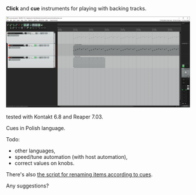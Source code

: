**Click** and **cue** instruments for playing with backing tracks.

<img src="screenshot.png">

tested with Kontakt 6.8 and Reaper 7.03.

Cues in Polish language.

Todo:
* other languages,
* speed/tune automation (with host automation),
* correct values on knobs.

There's also <a href="https://github.com/kamilbaranskicom/kb_ReaScripts/blob/master/kb_Rename%20and%20color%20selected%20items%20depending%20on%20MIDI%20notes.lua">the script for renaming items according to cues</a>.

Any suggestions?
